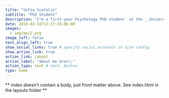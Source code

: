 ```yaml
---
title: "Sofia Scatolin"
subtitle: "Phd Student"
description: "I'm a first-year Psychology PhD student  at the __University of Zürich__.     I'm fascinated by how children learn and how parents influence this process. I use neuroimaging, behavioural measures, and computational models to address the topic."
date: 2019-02-18T12:27:33-06:00
images:
  - img/mpi2.png
image_left: false
text_align_left: true
show_social_links: true # specify social accounts in site config
show_action_link: true
action_link: /about
action_label: "about me &rarr;"
action_type: text # text, button
type: home
---
```


** index doesn't contain a body, just front matter above.
See index.html in the layouts folder **
